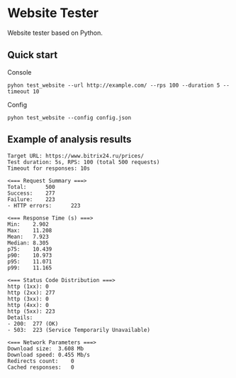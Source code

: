 # Website Tester
Website tester based on Python.

## Quick start
Console
```
pyhon test_website --url http://example.com/ --rps 100 --duration 5 --timeout 10
```

Config
```
pyhon test_website --config config.json
```

## Example of analysis results
```
Target URL: https://www.bitrix24.ru/prices/
Test duration: 5s, RPS: 100 (total 500 requests)
Timeout for responses: 10s

<=== Request Summary ===>
Total:		500
Success:	277
Failure:	223
- HTTP errors:		223

<=== Response Time (s) ===>
Min:	2.902
Max:	11.208
Mean:	7.923
Median:	8.305
p75:	10.439
p90:	10.973
p95:	11.071
p99:	11.165

<=== Status Code Distribution ===>
http (1xx):	0
http (2xx):	277
http (3xx):	0
http (4xx):	0
http (5xx):	223
Details:
- 200:	277	(OK)
- 503:	223	(Service Temporarily Unavailable)

<=== Network Parameters ===>
Download size:	3.608 Mb
Download speed:	0.455 Mb/s
Redirects count:	0
Cached responses:	0
```
